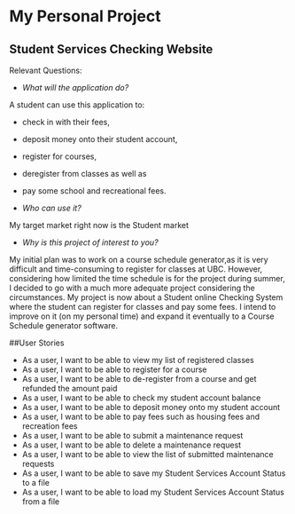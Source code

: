 # My Personal Project

## Student Services Checking Website


Relevant Questions:

- *What will the application do?*

A student can use this application to:
- check in with their fees, 
- deposit money onto their student account, 
- register for courses,
- deregister from classes as well as  
- pay some school and recreational fees.



- *Who can use it?*

My target market right now is the Student market

- *Why is this project of interest to you?*

My initial plan was to work on a course schedule generator,as it is very difficult and time-consuming to register for 
classes at UBC. However, considering how limited the time schedule is
for the project during summer, I decided to go with a much more adequate project considering the circumstances. My 
project is now about a Student online Checking System where the student can register for classes and pay some fees. 
I intend to improve on it (on my personal time) and expand it eventually to a Course Schedule generator software.

##User Stories

- As a user, I want to be able to view my list of registered classes
- As a user, I want to be able to register for a course
- As a user, I want to be able to de-register from a course and get refunded the amount paid 
- As a user, I want to be able to check my student account balance
- As a user, I want to be able to deposit money onto my student account
- As a user, I want to be able to pay fees such as housing fees and recreation fees
- As a user, I want to be able to submit a maintenance request
- As a user, I want to be able to delete a maintenance request
- As a user, I want to be able to view the list of submitted maintenance requests
- As a user, I want to be able to save my Student Services Account Status to a file
- As a user, I want to be able to load my Student Services Account Status from a file

